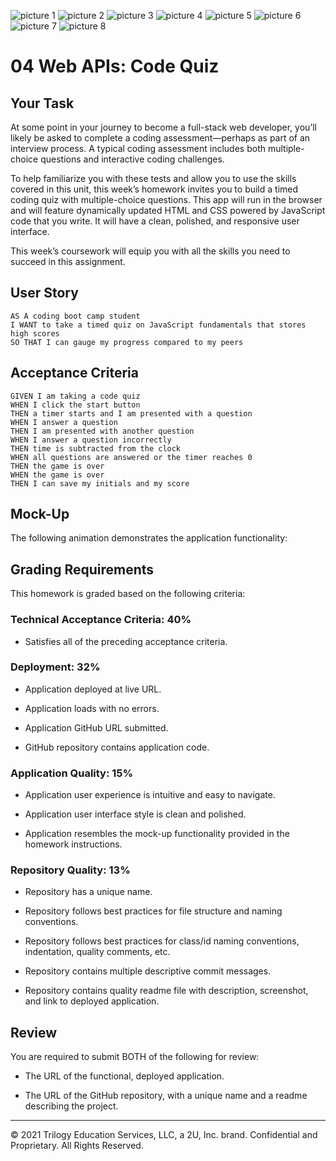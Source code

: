 ![picture 1](https://user-images.githubusercontent.com/77666204/112719044-c62b2400-8f4a-11eb-810a-cd1ce3c58619.jpg)
![picture 2](https://user-images.githubusercontent.com/77666204/112719047-c7f4e780-8f4a-11eb-8878-a06350f73a63.jpg)
![picture 3](https://user-images.githubusercontent.com/77666204/112719052-cb886e80-8f4a-11eb-9639-fe9c74008288.jpg)
![picture 4](https://user-images.githubusercontent.com/77666204/112719055-cd523200-8f4a-11eb-9ec8-0cb54ac568e9.jpg)
![picture 5](https://user-images.githubusercontent.com/77666204/112719061-d2af7c80-8f4a-11eb-9715-260ede5cad6f.jpg)
![picture 6](https://user-images.githubusercontent.com/77666204/112719063-d6430380-8f4a-11eb-8522-48079e59bb9b.jpg)
![picture 7](https://user-images.githubusercontent.com/77666204/112719068-dba04e00-8f4a-11eb-8bd9-0c6ee018d070.jpg)
![picture 8](https://user-images.githubusercontent.com/77666204/112719070-de02a800-8f4a-11eb-8de9-950d12abe6cb.jpg)
# 04 Web APIs: Code Quiz

## Your Task

At some point in your journey to become a full-stack web developer, you’ll likely be asked to complete a coding assessment&mdash;perhaps as part of an interview process. A typical coding assessment includes both multiple-choice questions and interactive coding challenges. 

To help familiarize you with these tests and allow you to use the skills covered in this unit, this week’s homework invites you to build a timed coding quiz with multiple-choice questions. This app will run in the browser and will feature dynamically updated HTML and CSS powered by JavaScript code that you write. It will have a clean, polished, and responsive user interface. 

This week’s coursework will equip you with all the skills you need to succeed in this assignment.

## User Story

```
AS A coding boot camp student
I WANT to take a timed quiz on JavaScript fundamentals that stores high scores
SO THAT I can gauge my progress compared to my peers
```

## Acceptance Criteria

```
GIVEN I am taking a code quiz
WHEN I click the start button
THEN a timer starts and I am presented with a question
WHEN I answer a question
THEN I am presented with another question
WHEN I answer a question incorrectly
THEN time is subtracted from the clock
WHEN all questions are answered or the timer reaches 0
THEN the game is over
WHEN the game is over
THEN I can save my initials and my score
```

## Mock-Up

The following animation demonstrates the application functionality:



## Grading Requirements

This homework is graded based on the following criteria: 

### Technical Acceptance Criteria: 40%

* Satisfies all of the preceding acceptance criteria.

### Deployment: 32%

* Application deployed at live URL.

* Application loads with no errors.

* Application GitHub URL submitted.

* GitHub repository contains application code.

### Application Quality: 15%

* Application user experience is intuitive and easy to navigate.

* Application user interface style is clean and polished.

* Application resembles the mock-up functionality provided in the homework instructions.

### Repository Quality: 13%

* Repository has a unique name.

* Repository follows best practices for file structure and naming conventions.

* Repository follows best practices for class/id naming conventions, indentation, quality comments, etc.

* Repository contains multiple descriptive commit messages.

* Repository contains quality readme file with description, screenshot, and link to deployed application.

## Review

You are required to submit BOTH of the following for review:

* The URL of the functional, deployed application.

* The URL of the GitHub repository, with a unique name and a readme describing the project.

---

© 2021 Trilogy Education Services, LLC, a 2U, Inc. brand. Confidential and Proprietary. All Rights Reserved.
